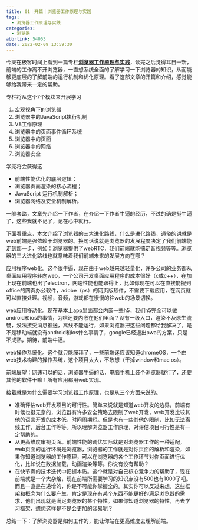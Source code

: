 ```yaml
---
title: 01｜开篇｜浏览器工作原理与实践
tags:
  - 浏览器工作原理与实践
categories:
  - 浏览器
abbrlink: 54063
date: 2022-02-09 13:59:30
---
```

今天在极客时间上看到一篇专栏[__浏览器工作原理与实践__](https://time.geekbang.org/column/intro/216)，读完之后觉得耳目一新，前端的工作离不开浏览器，一直想系统全面的了解学习一下浏览器的知识，从而能够更底层的了解前端的运行机制和优化原理。看了这部文章的开篇和介绍，感觉能够给我带来一定的帮助。

专栏将从这个7个模块来开展学习

1. 宏观视角下的浏览器
2. 浏览器中的JavaScript执行机制
3. V8工作原理
4. 浏览器中的页面事件循环系统
5. 浏览器中的页面
6. 浏览器中的网络
7. 浏览器安全

学完将会获得这

- 前端性能优化的底层逻辑；
- 浏览器页面渲染的核心流程；
- JavaScript 运行机制解析；
- 浏览器网络及安全机制解析。

一般套路，文章先介绍一下作者，在介绍一下作者牛逼的经历，不过的确是挺牛逼了，这些我就不记了，记在心中就行。

下面看重点，本文介绍了浏览器的三大进化路线，什么是进化路线，通俗的讲就是web前端是强依赖于浏览器的。换句话说就是浏览器的发展程度决定了我们前端能走到那一步，例如：浏览器提供了webRTC，我们前端就能搞定音视频等等。浏览器的三大进化路线也就意味着我们前端未来的发展方向在哪？

应用程序web化。这个很牛逼，现在由于web越来越轻量化，许多公司的业务都从桌面应用程序转向web，一个公司开发桌面应用程序的成本很好（c或c++），在加上现在前端也出了electron，网速性能也能跟得上，比如你现在可以在直接能搜到office的网页办公软件，adobe（ps）的网页版软件，不需要下载应用，在网页就可以直接处理。视频，音频，游戏都在慢慢的往web的场景切换。

web应用移动化。现在基本上app里面都会内嵌一些h5，我们h5完全可以做android和ios的事情，为啥还要内嵌在他们里面？没有一级入口，渲染不及原生流畅，没法接受消息推送，离线不能运行，如果浏览器把这些问题都给我解决了，是不是移动端就没有android和ios什么事情了，google已经退出pwa的方案，只是不成熟，期待，前端牛逼。

web操作系统化。这个就只能膜拜了，一些前端迷应该知道chromeOS，一个由web技术构建的操作系统，这个项目太大，不敢想（干掉window和mac os）。

前端展望：网速可以的话，浏览器牛逼的话，电脑手机上装个浏览器就行了，还要其他的软件干嘛！所有应用都用web实现。

接着就是为什么需要学习浏览器工作原理，也是从三个方面来说的。

- 准确评估web开发项目的可行性。简单来说就是知道web开发的边界，前端有时候也挺无奈的，浏览器有许多安全策略去限制了web开发，web开发比较其他的语言开发的成本低，时间周期短。但是也有一些其他的限制，比如无法离线工作，后台工作等等。所以理解浏览器工作原理，对评估项目可行性是有一定帮助的。
- 从更高维度审视页面。前端性能的调优实际就是对浏览器工作的一种适配，web页面的运行环境是浏览器，浏览器的工作就是对你页面的解析和渲染，如果你知道浏览器的工作原理，可以在浏览器的各个工作环节对你页面进行优化，比如说在数据加载，动画渲染等等。你说有没有帮助？
- 在快节奏的技术迭代中把握本质。这个就是对自己核心竞争力的帮助了，现在前端就是一个大杂烩，现在前端所需要学习的知识点没有500也有1000了吧。而且一直是在递增的，你是不可能你掌握全的。其实你可以反过来想，这些框架和概念为什么要产生，肯定是现在有某个东西不能更好的满足浏览器的需求，他们出现就是满足浏览器的某个特性。如果你知道浏览器的特性，再去学习框架，想想这样是不是会更加的容易呢？
  
总结一下：了解浏览器是如何工作的，能让你站在更高维度去理解前端。
